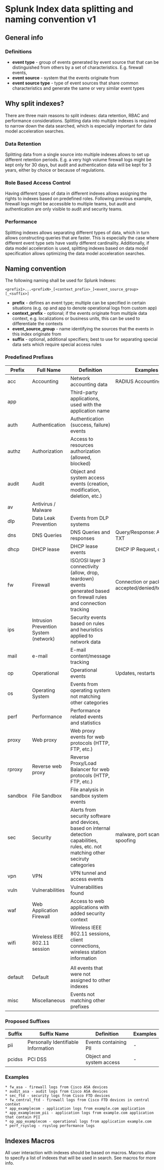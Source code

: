 # Splunk Index data splitting and naming convention v1
## General info
### Definitions
* **event type** - group of events generated by event source that that can be distinguished from others by a set of characteristics. E.g. firewall events, 
* **event source** - system that the events originate from
* **event source type** - type of event sources that share common characteristics and generate the same or very similar event types

## Why split indexes?
There are three main reasons to split indexes: data retention, RBAC and performance considerations. Splitting data into multiple indexes is required to narrow down the data searched, which is especially important for data model acceleration searches.

### Data Retention
Splitting data from a single source into multiple indexes allows to set up different retention periods. E.g. a very high volume firewall logs might be kept only for 30 days, but audit and authentication data will be kept for 3 years, either by choice or because of regulations.

### Role Based Access Control
Having different types of data in different indexes allows assigning the rights to indexes based on predefined roles. Following previous example, firewall logs might be accessible to multiple teams, but audit and authentication are only visible to audit and security teams.

### Performance
Splitting indexes allows separating different types of data, which in turn allows constructing queries that are faster. This is especially the case where different event type sets have vastly different cardinality.
Additionally, if data model acceleration is used, splitting indexes based on data model specification allows optimizing the data model acceleration searches.

## Naming convention
The following naming shall be used for Splunk Indexes:
```
<prefix1>...<prefixN>_[<context_prefix>_]<event_source_group>[_<suffix>]
```

* **prefix** - defines an event type; multiple can be specified in certain situations (e.g. op and app to denote operational logs from custom app)
* **context_prefix** - optional; if the events originate from multiple data context, e.g. localizations or business units, this can be used to differentiate the contexts
* **event_source_group** - name identifying the sources that the events in this index originate from
* **suffix** - optional, additional specifiers; best to use for separating special data sets which require special access rules

### Predefined Prefixes

| Prefix  |  Full Name                            |  Definition                                                                                                                             |  Examples                                     |
|---------|---------------------------------------|-----------------------------------------------------------------------------------------------------------------------------------------|-----------------------------------------------|
| acc     | Accounting                            | Network accounting data                                                                                                                 | RADIUS Accounting                             |
| app     |                                       | Third-party applications, used with the application name                                                                                |                                               |
| auth    | Authentication                        | Authentication (success, failure) events                                                                                                |                                               |
| authz   | Authorization                         | Access to resources authorization (allowed, blocked)                                                                                    |                                               |
| audit   | Audit                                 | Object and system access events (creation, modification, deletion, etc.)                                                                |                                               |
| av      | Antivirus / Malware                   |                                                                                                                                         |                                               |
| dlp     | Data Leak Prevention                  | Events from DLP systems                                                                                                                 |                                               |
| dns     | DNS Queries                           | DNS Queries and responses                                                                                                               | Query/Response: A, AAA, TXT                   |
| dhcp    | DHCP lease                            | DHCP lease events                                                                                                                       | DHCP IP Request, offer                        |
| fw      | Firewall                              | ISO/OSI layer 3 connectivity (allow, drop, teardown) events generated based on firewall rules and connection tracking                   | Connection or packet accepted/denied/teardown |
| ips     | Intrusion Prevention System (network) | Security events based on rules and heuristics applied to network data                                                                   |                                               |
| mail    | e-mail                                | E-mail content/message tracking                                                                                                         |                                               |
| op      | Operational                           | Operational events                                                                                                                      | Updates, restarts                             |
| os      | Operating System                      | Events from operating system not matching other categories                                                                              |                                               |
| perf    | Performance                           | Performance related events and statistics                                                                                               |                                               |
| proxy   | Web proxy                             | Web proxy events for web protocols (HTTP, FTP, etc.)                                                                                    |                                               |
| rproxy  | Reverse web proxy                     | Reverse Proxy/Load Balancer for web protocols (HTTP, FTP, etc.)                                                                         |                                               |
| sandbox | File Sandbox                          | File analysis in sandbox system events                                                                                                  |                                               |
| sec     | Security                              | Alerts from security software and devices, based on internal detection capabilities, rules, etc. not matching other seciruty categories | malware, port scan, spoofing                  |
| vpn     | VPN                                   | VPN tunnel and access events                                                                                                            |                                               |
| vuln    | Vulnerabilities                       | Vulnerabilities found                                                                                                                   |                                               |
| waf     | Web Application Firewall              | Access to web applications with added security context                                                                                  |                                               |
| wifi    | Wireless IEEE 802.11 session          | Wireless IEEE 802.11 sessions, client connections, wireless station information                                                         |                                               |
|         |                                       |                                                                                                                                         |                                               |
| default | Default                               | All events that were not assigned to other indexes                                                                                      |                                               |
| misc    | Miscellaneous                         | Events not matching other prefixes                                                                                                      |                                               |


### Proposed Suffixes

| Suffix | Suffix Name      | Definition                                                                                             | Examples|
|--------|------------------|--------------------------------------------------------------------------------------------------------|---|
|pii     | Personally Identifiable Information| Events containing PII                                                                |-|
|pcidss  | PCI DSS          | Object and system access                                                                               |-|

### Examples

```
* fw_asa - firewall logs from Cisco ASA devices
* audit_asa - audit logs from Cisco ASA devices
* sec_ftd - security logs from Cisco FTD devices
* fw_central_ftd - firewall logs from Cisco FTD devices in central context
* app_examplecom - application logs from example.com application
* app_examplecom_pii - application logs from example.com application that contain PII
* op_app_examplecom - operational logs from application example.com
* perf_rsyslog - rsyslog performance logs
```

## Indexes Macros
All user interaction with indexes should be based on macros. Macros allow to specify a list of indexes that will be used in search. See macros for more info.